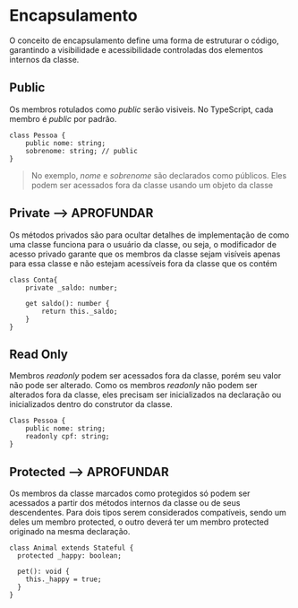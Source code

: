 # Encapsulamento

O conceito de encapsulamento define uma forma de estruturar o código, garantindo a visibilidade e acessibilidade controladas dos elementos internos da classe.

## Public

Os membros rotulados como _public_ serão visiveis. No TypeScript, cada membro é _public_ por padrão. 

```
class Pessoa {
    public nome: string;
    sobrenome: string; // public
}
```

> No exemplo, _nome_ e _sobrenome_ são declarados como públicos. Eles podem ser acessados fora da classe usando um objeto da classe

## Private --> APROFUNDAR

Os métodos privados são para ocultar detalhes de implementação de como uma classe funciona para o usuário da classe, ou seja, o modificador de acesso privado garante que os membros da classe sejam visíveis apenas para essa classe e não estejam acessíveis fora da classe que os contém

```
class Conta{
    private _saldo: number;

    get saldo(): number {
        return this._saldo; 
    }
}
```

## Read Only

Membros _readonly_ podem ser acessados fora da classe, porém seu valor não pode ser alterado. Como os membros _readonly_ não podem ser alterados fora da classe, eles precisam ser inicializados na declaração ou inicializados dentro do construtor da classe.

```
Class Pessoa { 
    public nome: string; 
    readonly cpf: string; 
} 
```

## Protected --> APROFUNDAR

Os membros da classe marcados como protegidos só podem ser acessados a partir dos métodos internos da classe ou de seus descendentes. Para dois tipos serem considerados compatíveis, sendo um deles um membro protected, o outro deverá ter um membro protected originado na mesma declaração.

```
class Animal extends Stateful {
  protected _happy: boolean;
 
  pet(): void {
    this._happy = true;
  }
}
```
